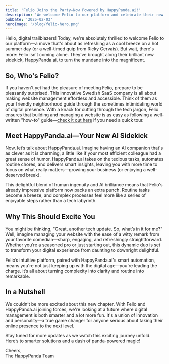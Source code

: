 ```yaml
---
title: 'Felio Joins the Party—Now Powered by HappyPanda.ai!'
description: 'We welcome Felio to our platform and celebrate their new AI sidekick, HappyPanda.ai, which makes digital management a delight. Discover how these innovative platforms are transforming website management in Sweden and beyond.'
pubDate: '2025-02-03'
heroImage: '/blog/felio-hero.png'
---
```


Hello, digital trailblazers! Today, we're absolutely thrilled to welcome Felio to our platform—a move that's about as refreshing as a cool breeze on a hot summer day (or a well-timed quip from Ricky Gervais). But wait, there's more: Felio isn’t coming alone. They’ve brought along their brilliant new sidekick, HappyPanda.ai, to turn the mundane into the magnificent.

## So, Who's Felio?

If you haven't yet had the pleasure of meeting Felio, prepare to be pleasantly surprised. This innovative Swedish SaaS company is all about making website management effortless and accessible. Think of them as your friendly neighborhood guide through the sometimes intimidating world of digital presence. With a knack for cutting through the tech jargon, Felio ensures that building and managing a website is as easy as following a well-written "how-to" guide—[check it out here](https://felio.se/how-to) if you need a quick tour.

## Meet HappyPanda.ai—Your New AI Sidekick

Now, let’s talk about HappyPanda.ai. Imagine having an AI companion that's as clever as it is charming, a little like if your most efficient colleague had a great sense of humor. HappyPanda.ai takes on the tedious tasks, automates routine chores, and delivers smart insights, leaving you with more time to focus on what really matters—growing your business (or enjoying a well-deserved break).

This delightful blend of human ingenuity and AI brilliance means that Felio's already impressive platform now packs an extra punch. Routine tasks become a breeze, and complex processes feel more like a series of enjoyable steps rather than a tech labyrinth.

## Why This Should Excite You

You might be thinking, "Great, another tech update. So, what’s in it for me?" Well, imagine managing your website with the ease of a witty remark from your favorite comedian—sharp, engaging, and refreshingly straightforward. Whether you’re a seasoned pro or just starting out, this dynamic duo is set to transform your digital experience from daunting to downright delightful.

Felio’s intuitive platform, paired with HappyPanda.ai's smart automation, means you're not just keeping up with the digital age—you're leading the charge. It’s all about turning complexity into clarity and routine into remarkable.

## In a Nutshell

We couldn’t be more excited about this new chapter. With Felio and HappyPanda.ai joining forces, we're looking at a future where digital management is both smarter and a lot more fun. It's a union of innovation and personality—a true game changer for anyone serious about taking their online presence to the next level.

Stay tuned for more updates as we watch this exciting journey unfold. Here’s to smarter solutions and a dash of panda-powered magic!

Cheers,  
The HappyPanda Team
